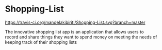 # Shopping-List
https://travis-ci.org/mandelakibiriti/Shopping-List.svg?branch=master


The innovative shopping list app is an application that allows users to record and share things they want to spend money on meeting 
the needs of keeping track of their shopping lists

